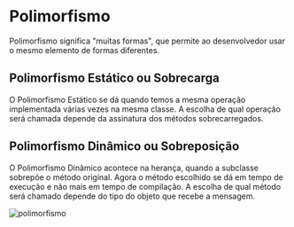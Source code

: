 # Polimorfismo

Polimorfismo significa "muitas formas", que permite ao desenvolvedor usar o mesmo elemento de formas diferentes. 

## Polimorfismo Estático ou Sobrecarga

O Polimorfismo Estático se dá quando temos a mesma operação implementada várias vezes na mesma classe. A escolha de qual operação será chamada depende da assinatura dos métodos sobrecarregados.

## Polimorfismo Dinâmico ou Sobreposição

O Polimorfismo Dinâmico acontece na herança, quando a subclasse sobrepõe o método original. Agora o método escolhido se dá em tempo de execução e não mais em tempo de compilação. A escolha de qual método será chamado depende do tipo do objeto que recebe a mensagem.

![polimorfismo](https://user-images.githubusercontent.com/69488674/97093005-05adb700-161f-11eb-856c-bba7acdae1de.jpg)


